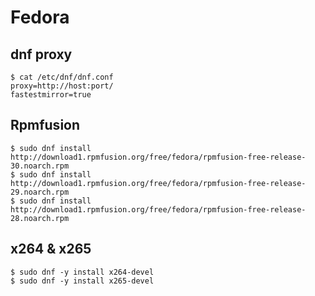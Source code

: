 Fedora
======

## dnf proxy

    $ cat /etc/dnf/dnf.conf
    proxy=http://host:port/
    fastestmirror=true

## Rpmfusion

    $ sudo dnf install http://download1.rpmfusion.org/free/fedora/rpmfusion-free-release-30.noarch.rpm
    $ sudo dnf install http://download1.rpmfusion.org/free/fedora/rpmfusion-free-release-29.noarch.rpm
    $ sudo dnf install http://download1.rpmfusion.org/free/fedora/rpmfusion-free-release-28.noarch.rpm

## x264 & x265

    $ sudo dnf -y install x264-devel
    $ sudo dnf -y install x265-devel

